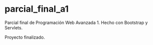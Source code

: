 # parcial_final_a1
Parcial final de Programación Web Avanzada 1. Hecho con Bootstrap y Servlets.

Proyecto finalizado.